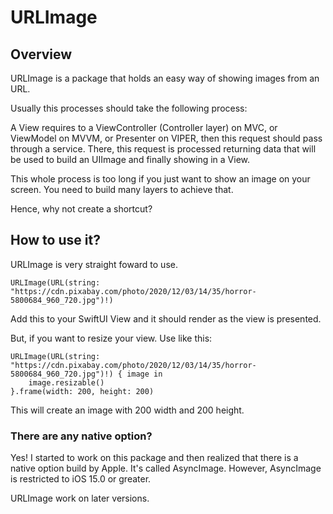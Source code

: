 # URLImage

## Overview

URLImage is a package that holds an easy way of showing images from an URL.

Usually this processes should take the following process:

A View requires to a ViewController (Controller layer) on MVC, or ViewModel on MVVM, or Presenter on VIPER, then this request should pass through a service. There, this request is processed returning data that will be used to build an UIImage and finally showing in a View.

This whole process is too long if you just want to show an image on your screen. You need to build many layers to achieve that.

Hence, why not create a shortcut?

## How to use it?

URLImage is very straight foward to use.

```
URLImage(URL(string: "https://cdn.pixabay.com/photo/2020/12/03/14/35/horror-5800684_960_720.jpg")!)
```

Add this to your SwiftUI View and it should render as the view is presented.

But, if you want to resize your view. Use like this:

```
URLImage(URL(string: "https://cdn.pixabay.com/photo/2020/12/03/14/35/horror-5800684_960_720.jpg")!) { image in
    image.resizable()
}.frame(width: 200, height: 200)
```

This will create an image with 200 width and 200 height.

### There are any native option?

Yes! I started to work on this package and then realized that there is a native option build by Apple. It's called AsyncImage. However, AsyncImage is restricted to iOS 15.0 or greater.

URLImage work on later versions.
